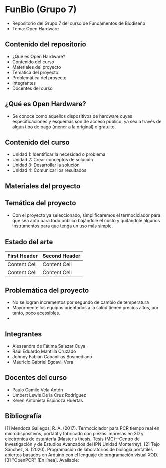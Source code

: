 # FunBio (Grupo 7)
- Repositorio del Grupo 7 del curso de Fundamentos de Biodiseño
- Tema: Open Hardware
## Contenido del repositorio 
- ¿Qué es Open Hardware?
- Contenido del curso
- Materiales del proyecto
- Temática del proyecto
- Problemática del proyecto
- Integrantes
- Docentes del curso
## ¿Qué es Open Hardware?
- Se conoce como aquellos dispositivos de hardware cuyas especificaciones y esquemas son de acceso público, ya sea a través de algún tipo de pago (menor a la original) o gratuito.

## Contenido del curso
- Unidad 1: Identificar la necesidad o problema
- Unidad 2: Crear conceptos de solución
- Unidad 3: Desarrollar la solución
- Unidad 4: Comunicar los resultados
## Materiales del proyecto

## Temática del proyecto
- Con el proyecto ya seleccionado, simplificaremos el termociclador para que sea apto para todo público bajándole el costo y quitándole algunos instrumentos para que tenga un uso más simple.
## Estado del arte
| First Header  | Second Header |
| ------------- | ------------- |
| Content Cell  | Content Cell  |
| Content Cell  | Content Cell  |
## Problemática del proyecto
- No se logran incrementos por segundo de cambio de temperatura
- Mayormente los equipos orientados a la salud tienen precios altos, por tanto, poco acessibles.
- 

## Integrantes
- Alessandra de Fátima Salazar Cuya
- Raúl Eduardo Mantilla Cruzado
- Johnny Fabián Cabanillas Bosmediano
- Mauricio Gabriel Egoavil Vera
## Docentes del curso
- Paulo Camilo Vela Antón
- Umbert Lewis De la Cruz Rodríguez
- Keren Antonieta Espinoza Huertas
## Bibliografía
[1] Mendoza Gallegos, R. A. (2017). Termociclador para PCR tiempo real en microdispositivos, portátil y fabricado con piezas impresas en 3D y electrónica de estantería (Master's thesis, Tesis (MC)--Centro de Investigación y de Estudios Avanzados del IPN Unidad Monterrey).
[2] Tejo Sánchez, S. (2020). Programación de laboratorios de biología portátiles abiertos basados en Arduino con el lenguaje de programación visual XOD.
[3] "OpenPCR" [En línea]. Available: 
